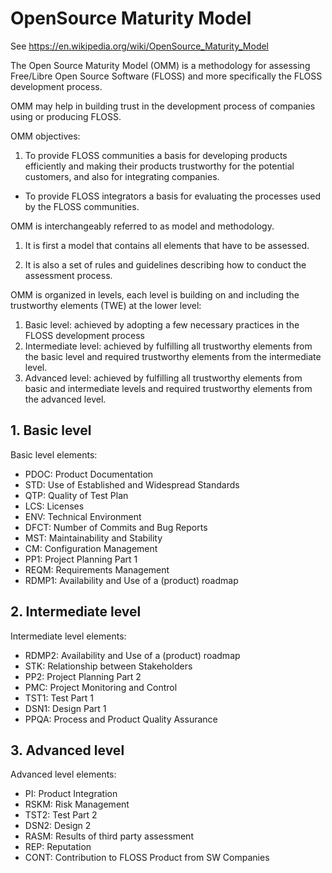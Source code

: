 # OpenSource Maturity Model

See https://en.wikipedia.org/wiki/OpenSource_Maturity_Model

The Open Source Maturity Model (OMM) is a methodology for assessing Free/Libre Open Source Software (FLOSS) and more specifically the FLOSS development process.

OMM may help in building trust in the development process of companies using or producing FLOSS.

OMM objectives:

1. To provide FLOSS communities a basis for developing products efficiently and making their products trustworthy for the potential customers, and also for integrating companies.

* To provide FLOSS integrators a basis for evaluating the processes used by the FLOSS communities.

OMM is interchangeably referred to as model and methodology.

1. It is first a model that contains all elements that have to be assessed.

2. It is also a set of rules and guidelines describing how to conduct the assessment process.

OMM is organized in levels, each level is building on and including the trustworthy elements (TWE) at the lower level:

1. Basic level: achieved by adopting a few necessary practices in the FLOSS development process
2. Intermediate level: achieved by fulfilling all trustworthy elements from the basic level and required trustworthy elements from the intermediate level.
3. Advanced level: achieved by fulfilling all trustworthy elements from basic and intermediate levels and required trustworthy elements from the advanced level.


## 1. Basic level

Basic level elements:

* PDOC: Product Documentation
* STD: Use of Established and Widespread Standards
* QTP: Quality of Test Plan
* LCS: Licenses
* ENV: Technical Environment
* DFCT: Number of Commits and Bug Reports
* MST: Maintainability and Stability
* CM: Configuration Management
* PP1: Project Planning Part 1
* REQM: Requirements Management
* RDMP1: Availability and Use of a (product) roadmap


## 2. Intermediate level

Intermediate level elements:

* RDMP2: Availability and Use of a (product) roadmap
* STK: Relationship between Stakeholders
* PP2: Project Planning Part 2
* PMC: Project Monitoring and Control
* TST1: Test Part 1
* DSN1: Design Part 1
* PPQA: Process and Product Quality Assurance


## 3. Advanced level

Advanced level elements:

* PI: Product Integration
* RSKM: Risk Management
* TST2: Test Part 2
* DSN2: Design 2
* RASM: Results of third party assessment
* REP: Reputation
* CONT: Contribution to FLOSS Product from SW Companies
